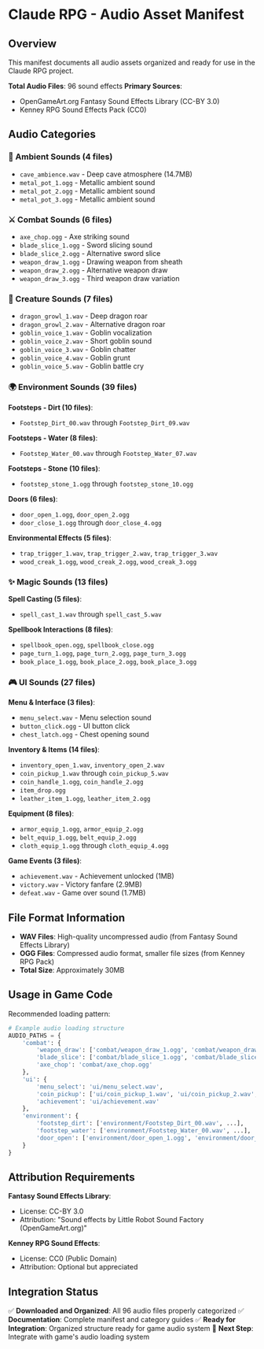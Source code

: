 # Claude RPG - Audio Asset Manifest

## Overview
This manifest documents all audio assets organized and ready for use in the Claude RPG project.

**Total Audio Files**: 96 sound effects
**Primary Sources**: 
- OpenGameArt.org Fantasy Sound Effects Library (CC-BY 3.0)
- Kenney RPG Sound Effects Pack (CC0)

## Audio Categories

### 🏰 Ambient Sounds (4 files)
- `cave_ambience.wav` - Deep cave atmosphere (14.7MB)
- `metal_pot_1.ogg` - Metallic ambient sound
- `metal_pot_2.ogg` - Metallic ambient sound  
- `metal_pot_3.ogg` - Metallic ambient sound

### ⚔️ Combat Sounds (6 files)
- `axe_chop.ogg` - Axe striking sound
- `blade_slice_1.ogg` - Sword slicing sound
- `blade_slice_2.ogg` - Alternative sword slice
- `weapon_draw_1.ogg` - Drawing weapon from sheath
- `weapon_draw_2.ogg` - Alternative weapon draw
- `weapon_draw_3.ogg` - Third weapon draw variation

### 🐉 Creature Sounds (7 files)
- `dragon_growl_1.wav` - Deep dragon roar
- `dragon_growl_2.wav` - Alternative dragon roar
- `goblin_voice_1.wav` - Goblin vocalization
- `goblin_voice_2.wav` - Short goblin sound
- `goblin_voice_3.wav` - Goblin chatter
- `goblin_voice_4.wav` - Goblin grunt
- `goblin_voice_5.wav` - Goblin battle cry

### 🌍 Environment Sounds (39 files)
**Footsteps - Dirt (10 files)**:
- `Footstep_Dirt_00.wav` through `Footstep_Dirt_09.wav`

**Footsteps - Water (8 files)**:
- `Footstep_Water_00.wav` through `Footstep_Water_07.wav`

**Footsteps - Stone (10 files)**:
- `footstep_stone_1.ogg` through `footstep_stone_10.ogg`

**Doors (6 files)**:
- `door_open_1.ogg`, `door_open_2.ogg`
- `door_close_1.ogg` through `door_close_4.ogg`

**Environmental Effects (5 files)**:
- `trap_trigger_1.wav`, `trap_trigger_2.wav`, `trap_trigger_3.wav`
- `wood_creak_1.ogg`, `wood_creak_2.ogg`, `wood_creak_3.ogg`

### ✨ Magic Sounds (13 files)
**Spell Casting (5 files)**:
- `spell_cast_1.wav` through `spell_cast_5.wav`

**Spellbook Interactions (8 files)**:
- `spellbook_open.ogg`, `spellbook_close.ogg`
- `page_turn_1.ogg`, `page_turn_2.ogg`, `page_turn_3.ogg`
- `book_place_1.ogg`, `book_place_2.ogg`, `book_place_3.ogg`

### 🎮 UI Sounds (27 files)
**Menu & Interface (3 files)**:
- `menu_select.wav` - Menu selection sound
- `button_click.ogg` - UI button click
- `chest_latch.ogg` - Chest opening sound

**Inventory & Items (14 files)**:
- `inventory_open_1.wav`, `inventory_open_2.wav`
- `coin_pickup_1.wav` through `coin_pickup_5.wav`
- `coin_handle_1.ogg`, `coin_handle_2.ogg`
- `item_drop.ogg`
- `leather_item_1.ogg`, `leather_item_2.ogg`

**Equipment (8 files)**:
- `armor_equip_1.ogg`, `armor_equip_2.ogg`
- `belt_equip_1.ogg`, `belt_equip_2.ogg`
- `cloth_equip_1.ogg` through `cloth_equip_4.ogg`

**Game Events (3 files)**:
- `achievement.wav` - Achievement unlocked (1MB)
- `victory.wav` - Victory fanfare (2.9MB)
- `defeat.wav` - Game over sound (1.7MB)

## File Format Information
- **WAV Files**: High-quality uncompressed audio (from Fantasy Sound Effects Library)
- **OGG Files**: Compressed audio format, smaller file sizes (from Kenney RPG Pack)
- **Total Size**: Approximately 30MB

## Usage in Game Code
Recommended loading pattern:
```python
# Example audio loading structure
AUDIO_PATHS = {
    'combat': {
        'weapon_draw': ['combat/weapon_draw_1.ogg', 'combat/weapon_draw_2.ogg'],
        'blade_slice': ['combat/blade_slice_1.ogg', 'combat/blade_slice_2.ogg'],
        'axe_chop': 'combat/axe_chop.ogg'
    },
    'ui': {
        'menu_select': 'ui/menu_select.wav',
        'coin_pickup': ['ui/coin_pickup_1.wav', 'ui/coin_pickup_2.wav', ...],
        'achievement': 'ui/achievement.wav'
    },
    'environment': {
        'footstep_dirt': ['environment/Footstep_Dirt_00.wav', ...],
        'footstep_water': ['environment/Footstep_Water_00.wav', ...],
        'door_open': ['environment/door_open_1.ogg', 'environment/door_open_2.ogg']
    }
}
```

## Attribution Requirements
**Fantasy Sound Effects Library**: 
- License: CC-BY 3.0
- Attribution: "Sound effects by Little Robot Sound Factory (OpenGameArt.org)"

**Kenney RPG Sound Effects**:
- License: CC0 (Public Domain)
- Attribution: Optional but appreciated

## Integration Status
✅ **Downloaded and Organized**: All 96 audio files properly categorized
✅ **Documentation**: Complete manifest and category guides
✅ **Ready for Integration**: Organized structure ready for game audio system
🔄 **Next Step**: Integrate with game's audio loading system